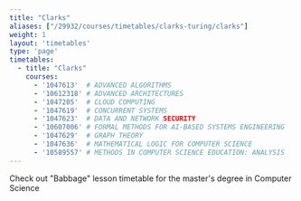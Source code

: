```yaml
---
title: "Clarks"
aliases: ["/29932/courses/timetables/clarks-turing/clarks"]
weight: 1
layout: 'timetables'
type: 'page'
timetables:
  - title: "Clarks"
    courses:
      - '1047613'  # ADVANCED ALGORITHMS
      - '10612318' # ADVANCED ARCHITECTURES
      - '1047205'  # CLOUD COMPUTING
      - '1047619'  # CONCURRENT SYSTEMS
      - '1047623'  # DATA AND NETWORK SECURITY
      - '10607006' # FORMAL METHODS FOR AI-BASED SYSTEMS ENGINEERING
      - '1047629'  # GRAPH THEORY
      - '1047636'  # MATHEMATICAL LOGIC FOR COMPUTER SCIENCE
      - '10589557' # METHODS IN COMPUTER SCIENCE EDUCATION: ANALYSIS
---
```


Check out "Babbage" lesson timetable for the master's degree in Computer Science
